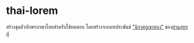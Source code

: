 # thai-lorem
สร้างชุดตัวอักษรภาษาไทยสำหรับใช้ทดสอบ โดยสร้างจากบทประพันธ์ ["นิราศภูเขาทอง"](https://th.wikisource.org/wiki/นิราศภูเขาทอง) ของ[ท่านสุทรภู่](https://th.wikipedia.org/wiki/พระสุนทรโวหาร_(ภู่))
